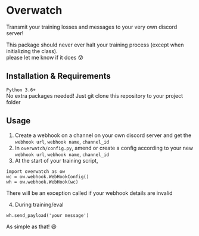 # Overwatch

Transmit your training losses and messages to your very own discord server!

This package should never ever halt your training process (except when initializing the class).   
please let me know if it does :cold_sweat: 

## Installation & Requirements

`Python 3.6+`  
No extra packages needed! Just git clone this repository to your project folder

## Usage

1. Create a webhook on a channel on your own discord server and get the `webhook url`, `webhook name`, `channel_id`
2. In `overwatch/config.py`, amend or create a config according to your new `webhook url`, `webhook name`, `channel_id`
3. At the start of your training script,  

```
import overwatch as ow
wc = ow.webhook.WebHookConfig()
wh = ow.webhook.WebHook(wc)
```

There will be an exception called if your webhook details are invalid

4. During training/eval
```
wh.send_payload('your message')
```

As simple as that! :smiley:
 
